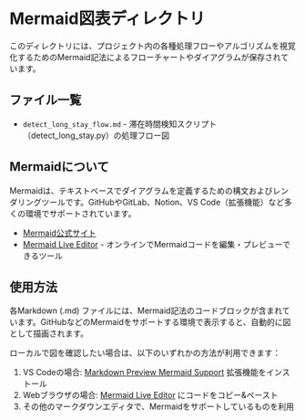 # Mermaid図表ディレクトリ

このディレクトリには、プロジェクト内の各種処理フローやアルゴリズムを視覚化するためのMermaid記法によるフローチャートやダイアグラムが保存されています。

## ファイル一覧

- `detect_long_stay_flow.md` - 滞在時間検知スクリプト（detect_long_stay.py）の処理フロー図

## Mermaidについて

Mermaidは、テキストベースでダイアグラムを定義するための構文およびレンダリングツールです。GitHubやGitLab、Notion、VS Code（拡張機能）など多くの環境でサポートされています。

- [Mermaid公式サイト](https://mermaid.js.org/)
- [Mermaid Live Editor](https://mermaid.live/) - オンラインでMermaidコードを編集・プレビューできるツール

## 使用方法

各Markdown (.md) ファイルには、Mermaid記法のコードブロックが含まれています。GitHubなどのMermaidをサポートする環境で表示すると、自動的に図として描画されます。

ローカルで図を確認したい場合は、以下のいずれかの方法が利用できます：

1. VS Codeの場合: [Markdown Preview Mermaid Support](https://marketplace.visualstudio.com/items?itemName=bierner.markdown-mermaid) 拡張機能をインストール
2. Webブラウザの場合: [Mermaid Live Editor](https://mermaid.live/) にコードをコピー&ペースト
3. その他のマークダウンエディタで、Mermaidをサポートしているものを利用 
